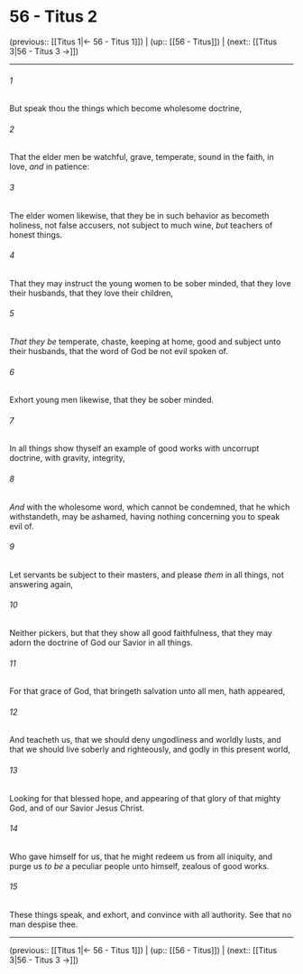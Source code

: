 # 56 - Titus 2

(previous:: [[Titus 1|← 56 - Titus 1]]) | (up:: [[56 - Titus]]) | (next:: [[Titus 3|56 - Titus 3 →]])

***


###### 1 
But speak thou the things which become wholesome doctrine, 

###### 2 
That the elder men be watchful, grave, temperate, sound in the faith, in love, _and_ in patience: 

###### 3 
The elder women likewise, that they be in such behavior as becometh holiness, not false accusers, not subject to much wine, _but_ teachers of honest things. 

###### 4 
That they may instruct the young women to be sober minded, that they love their husbands, that they love their children, 

###### 5 
_That they be_ temperate, chaste, keeping at home, good and subject unto their husbands, that the word of God be not evil spoken of. 

###### 6 
Exhort young men likewise, that they be sober minded. 

###### 7 
In all things show thyself an example of good works with uncorrupt doctrine, with gravity, integrity, 

###### 8 
_And_ with the wholesome word, which cannot be condemned, that he which withstandeth, may be ashamed, having nothing concerning you to speak evil of. 

###### 9 
Let servants be subject to their masters, and please _them_ in all things, not answering again, 

###### 10 
Neither pickers, but that they show all good faithfulness, that they may adorn the doctrine of God our Savior in all things. 

###### 11 
For that grace of God, that bringeth salvation unto all men, hath appeared, 

###### 12 
And teacheth us, that we should deny ungodliness and worldly lusts, and that we should live soberly and righteously, and godly in this present world, 

###### 13 
Looking for that blessed hope, and appearing of that glory of that mighty God, and of our Savior Jesus Christ. 

###### 14 
Who gave himself for us, that he might redeem us from all iniquity, and purge us _to be_ a peculiar people unto himself, zealous of good works. 

###### 15 
These things speak, and exhort, and convince with all authority. See that no man despise thee.

***

(previous:: [[Titus 1|← 56 - Titus 1]]) | (up:: [[56 - Titus]]) | (next:: [[Titus 3|56 - Titus 3 →]])
